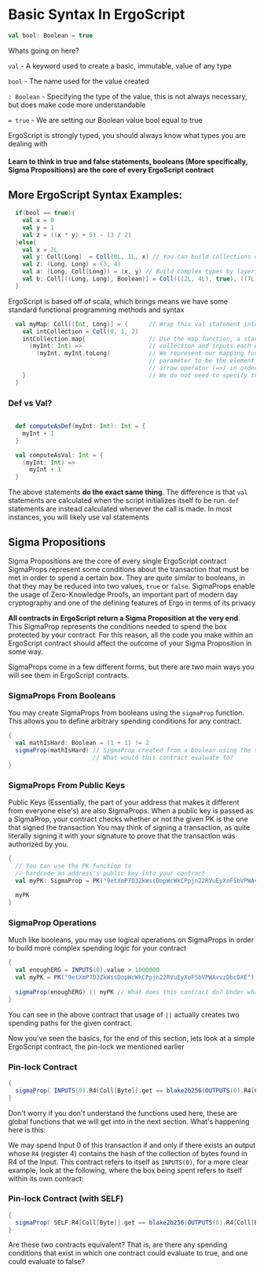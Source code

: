 
  # Basic Syntax In ErgoScript
  ```scala
  val bool: Boolean = true
  ```
  Whats going on here?

  `val` - A keyword used to create a basic, immutable, value of any type

  `bool` - The name used for the value created

  `: Boolean` - Specifying the type of the value, this is not always necessary, but does make code more understandable
  
   `= true` - We are setting our Boolean value bool equal to true

  ErgoScript is strongly typed, you should always know what types you are dealing with

  #### Learn to think in true and false statements, booleans (More specifically, Sigma Propositions) are the core of every ErgoScript contract

  ## More ErgoScript Syntax Examples:
```scala
  if(bool == true){
    val x = 0
    val y = 1
    val z = ((x * y) + 5) - (3 / 2)
  }else{
    val x = 2L
    val y: Coll[Long]  = Coll(0L, 1L, x) // You can build collections of elements
    val z: (Long, Long) = (3, 4)
    val a: (Long, Coll[Long]) = (x, y) // Build complex types by layering together pairs and colls
    val b: Coll[((Long, Long), Boolean)] = Coll(((2L, 4L), true), ((7L, 2L), false))
  }
```
  ErgoScript is based off of scala, which brings means we have some standard functional programming methods and syntax
```scala
  val myMap: Coll[(Int, Long)] = {      // Wrap this val statement into a function that returns a collection of integers that map to longs
    val intCollection = Coll(0, 1, 2)
    intCollection.map{                  // Use the map function, a standard FP method that iterates through the entire
      (myInt: Int) =>                   // collection and inputs each element through a function to return a collection of outputs.
        (myInt, myInt.toLong)           // We represent our mapping function using a Lambda expression, we define the
                                        // parameter to be the element of our collection (an Int), then use the
                                        // arrow operator (=>) in order to show how our parameter maps to an output.
    }                                   // We do not need to specify the return value with a keyword
  }
```
  ### Def vs Val?

```scala

  def computeAsDef(myInt: Int): Int = {
    myInt + 1
  }

  val computeAsVal: Int = {
    (myInt: Int) =>
      myInt + 1
  }
  ```

  The above statements **do the exact same thing**. The difference is that `val` statements are calculated when the script
  initializes itself to be run. `def` statements are instead calculated whenever the call is made.
  In most instances, you will likely use val statements

  ## Sigma Propositions
  Sigma Propositions are the core of every single ErgoScript contract
  SigmaProps represent some conditions about the transaction that must be met in order to spend a certain box.
  They are quite similar to booleans, in that they may be reduced into two values, `true` or `false`.
  SigmaProps enable the usage of Zero-Knowledge Proofs, an important part of modern day cryptography and one of the
  defining features of Ergo in terms of its privacy
    
**All contracts in ErgoScript return a Sigma Proposition at the very end**. This SigmaProp represents the conditions needed
to spend the box protected by your contract. For this reason, all the code you make within an ErgoScript
contract should affect the outcome of your Sigma Proposition in some way.

  SigmaProps come in a few different forms, but there are two main ways you will see them in ErgoScript contracts.

### SigmaProps From Booleans
You may create SigmaProps from booleans using the `sigmaProp` function. This
allows you to define arbitrary spending conditions for any contract.
```scala
{
  val mathIsHard: Boolean = (1 + 1) != 2
  sigmaProp(mathIsHard) // SigmaProp created from a boolean using the sigmaProp function
                        // What would this contract evaluate to?
}
```
### SigmaProps From Public Keys
Public Keys (Essentially, the part of your address that makes it different from everyone else's)
are also SigmaProps. When a public key is passed as a SigmaProp, your contract checks whether or
not the given PK is the one that signed the transaction
You may think of signing a transaction, as quite literally signing it with your signature to prove
that the transaction was authorized by you.
```scala
{
  // You can use the PK function to
  // hardcode an address's public key into your contract
  val myPK: SigmaProp = PK("9etXmP7D3ZkWssDopWcWkCPpjn22RVuEyXoFSbVPWAvvzDbcDXE") 
                                                                                  
  myPK
}
```

### SigmaProp Operations
Much like booleans, you may use logical operations on SigmaProps in order to build more complex spending logic
for your contract

```scala
{
  val enoughERG = INPUTS(0).value > 1000000
  val myPK = PK("9etXmP7D3ZkWssDopWcWkCPpjn22RVuEyXoFSbVPWAvvzDbcDXE")
  
  sigmaProp(enoughERG) || myPK // What does this contract do? Under what conditions could such a contract be spent?
}
```

You can see in the above contract that usage of `||` actually creates two spending paths for the given contract.

Now you've seen the basics, for the end of this section, lets look at a simple ErgoScript contract, the pin-lock
we mentioned earlier

### Pin-lock Contract
```scala
{
  sigmaProp( INPUTS(0).R4[Coll[Byte]].get == blake2b256(OUTPUTS(0).R4[Coll[Byte]].get) )
}
```
Don't worry if you don't understand the functions used here, these are global functions that we will
get into in the next section.
What's happening here is this:

We may spend Input 0 of this transaction if and only if there exists an output whose `R4` (register 4)
contains the hash of the collection of bytes found in R4 of the Input.
This contract refers to itself as `INPUTS(0)`,
for a more clear example, look at the following, where the box being spent refers to itself within its own contract:

### Pin-lock Contract (with SELF)
```scala
{
  sigmaProp( SELF.R4[Coll[Byte]].get == blake2b256(OUTPUTS(0).R4[Coll[Byte]].get) )
}
```

Are these two contracts equivalent?
That is, are there any spending conditions that exist in which one contract could evaluate to true, and one could evaluate to false?
